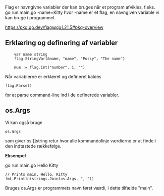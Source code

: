 Flag er navngivne variabler der kan bruges når et program afvikles, f.eks. go run main.go -name=Kitty hvor -name er et flag, en navngiven variable vi kan bruge i programmet.

https://pkg.go.dev/flag@go1.21.5#pkg-overview

## Erklæring og definering af variabler
```golang
	var name string
	flag.StringVar(&name, "name", "Pussy", "The name")

	num := flag.Int("number", 1, "")
```
Når variablerne er erklæret og defineret kaldes
```
flag.Parse()
```
for at parse command-line ind i de definerede variabler.

## os.Args
Vi kan også bruge
```
os.Args
```
som giver os []string retur hvor alle kommandolinje værdierne er at finde i den indtastede rækkefølge.

**Eksempel**

go run main.go Hello Kitty
```
// Prints main, Hello, Kitty
fmt.Println(strings.Join(os.Args, ", "))
```
Bruges os.Args er programmets navn først værdi, i dette tilfælde "main".
